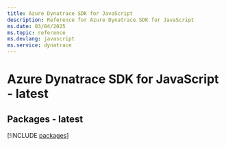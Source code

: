 ```yaml
---
title: Azure Dynatrace SDK for JavaScript
description: Reference for Azure Dynatrace SDK for JavaScript
ms.date: 03/04/2025
ms.topic: reference
ms.devlang: javascript
ms.service: dynatrace
---
```

# Azure Dynatrace SDK for JavaScript - latest
## Packages - latest
[!INCLUDE [packages](dynatrace-index.md)]
